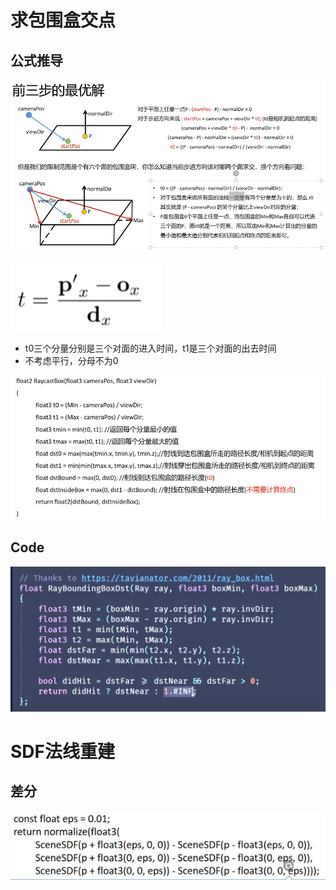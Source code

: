 # 求包围盒交点

## 公式推导

![image-20241213174952659](images/image-20241213174952659.png)

<img src="images/image-20241214200025163.png" alt="image-20241214200025163" style="zoom:50%;" />

- t0三个分量分别是三个对面的进入时间，t1是三个对面的出去时间
- 不考虑平行，分母不为0

![image-20241213175044088](images/image-20241213175044088.png)

## Code

![image-20241214210903650](images/image-20241214210903650.png)

# SDF法线重建

## 差分

![image-20241216194825016](images/image-20241216194825016.png)